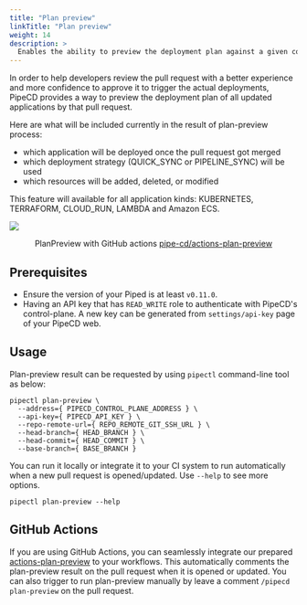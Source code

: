 ```yaml
---
title: "Plan preview"
linkTitle: "Plan preview"
weight: 14
description: >
  Enables the ability to preview the deployment plan against a given commit before merging.
---
```


In order to help developers review the pull request with a better experience and more confidence to approve it to trigger the actual deployments,
PipeCD provides a way to preview the deployment plan of all updated applications by that pull request.

Here are what will be included currently in the result of plan-preview process:

- which application will be deployed once the pull request got merged
- which deployment strategy (QUICK_SYNC or PIPELINE_SYNC) will be used
- which resources will be added, deleted, or modified

This feature will available for all application kinds: KUBERNETES, TERRAFORM, CLOUD_RUN, LAMBDA and Amazon ECS.

![](/images/plan-preview-comment.png)
<p style="text-align: center;">
PlanPreview with GitHub actions <a href="https://github.com/pipe-cd/actions-plan-preview">pipe-cd/actions-plan-preview</a>
</p>

## Prerequisites

- Ensure the version of your Piped is at least `v0.11.0`.
- Having an API key that has `READ_WRITE` role to authenticate with PipeCD's control-plane. A new key can be generated from `settings/api-key` page of your PipeCD web.

## Usage

Plan-preview result can be requested by using `pipectl` command-line tool as below:

``` console
pipectl plan-preview \
  --address={ PIPECD_CONTROL_PLANE_ADDRESS } \
  --api-key={ PIPECD_API_KEY } \
  --repo-remote-url={ REPO_REMOTE_GIT_SSH_URL } \
  --head-branch={ HEAD_BRANCH } \
  --head-commit={ HEAD_COMMIT } \
  --base-branch={ BASE_BRANCH }
```

You can run it locally or integrate it to your CI system to run automatically when a new pull request is opened/updated. Use `--help` to see more options.

``` console
pipectl plan-preview --help
```

## GitHub Actions

If you are using GitHub Actions, you can seamlessly integrate our prepared [actions-plan-preview](https://github.com/pipe-cd/actions-plan-preview) to your workflows. This automatically comments the plan-preview result on the pull request when it is opened or updated. You can also trigger to run plan-preview manually by leave a comment `/pipecd plan-preview` on the pull request.
